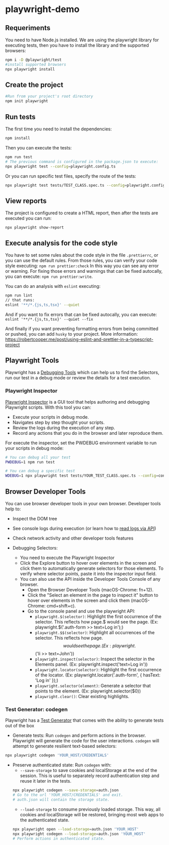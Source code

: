 # playwright-demo

## Requeriments

You need to have Node.js installed. We are using the playwright library for executing tests, then you have to install the library and the supported browsers:

```bash
npm i -D @playwright/test
#install supported browsers
npx playwright install
```

## Create the project

```bash
#Run from your project's root directory
npm init playwright
```

## Run tests

The first time you need to install the dependencies:

```bash
npm install
```

Then you can execute the tests:

```bash
npm run test
# The previous command is configured in the package.json to execute:
npx playwright test --config=playwright.config.ts
```

Or you can run specific test files, specify the route of the tests:

```bash
npx playwright test tests/TEST_CLASS.spec.ts --config=playwright.config.ts
```

## View reports

The project is configured to create a HTML report, then after the tests are executed you can run:

```
npx playwright show-report
```

## Execute analysis for the code style

You have to set some rules about the code style in the file `.prettierrc`, or you can use the default rules. From those rules, you can verify your code style executing:
`npm run prettier:check`
In this way you can see any error or warning. For fixing those errors and warnings that can be fixed autocally, you can execute:
`npm run prettier:write`.

You can do an analysis with `eslint` executing:

```bash
npm run lint
// that runs:
eslint '**/*.{js,ts,tsx}' --quiet
```

And if you want to fix errors that can be fixed autocally, you can execute:
`eslint '**/*.{js,ts,tsx}' --quiet --fix`

And finally if you want preventing formatting errors from being committed or pushed, you can add `husky` to your project. More information: https://robertcooper.me/post/using-eslint-and-prettier-in-a-typescript-project

## Playwright Tools

Playwright has a [Debugging Tools](https://playwright.dev/docs/debug) which can help us to find the Selectors, run our test in a debug mode or review the details for a test execution.

### Playwright Inspector

[Playwright Inspector](https://playwright.dev/docs/debug#playwright-inspector) is a GUI tool that helps authoring and debugging Playwright scripts. With this tool you can:

- Execute your scripts in debug mode.
- Navigates step by step thought your scripts.
- Review the logs during the execution of any step.
- Record any actions that you do in the browser and later reproduce them.

For execute the inspector, set the PWDEBUG environment variable to run your scripts in debug mode:

```bash
# You can debug all your test
PWDEBUG=1 npm run test

# You can debug a specific test
WDEBUG=1 npx playwright test tests/YOUR_TEST_CLASS.spec.ts --config=config.ts
```

## Browser Developer Tools

You can use browser developer tools in your own browser. Developer tools help to:

- Inspect the DOM tree
- See console logs during execution (or learn how to [read logs via API](https://playwright.dev/docs/verification#console-logs))
- Check network activity and other developer tools features

- Debugging Selectors​:
  - You need to execute the Playwright Inspector
  - Click the Explore button to hover over elements in the screen and click them to automatically generate selectors for those elements. To verify where selector points, paste it into the inspector input field.
  - You can also use the API inside the Developer Tools Console of any browser.
    - Open the Browser Developer Tools (macOS-Chrome: fn+12).
    - Click the "Select an element in the page to inspect it" button to hover over elements in the screen and click them (macOS-Chrome: cmd+shift+c).
    - Go to the console panel and use the playwright API:
      - `playwright.$(selector)`: Highlight the first occurrence of the selector. This reflects how page.$ would see the page. (Ex: playwright.$('.auth-form >> text=Log in');)
      - `playwright.$$(selector)`: Highlight all occurrences of the selector. This reflects how page.$$ would see the page. (Ex: playwright.$$('li >> text=John'))
      - `playwright.inspect(selector)`: Inspect the selector in the Elements panel. (Ex: playwright.inspect('text=Log in'))
      - `playwright.locator(selector)`: Highlight the first occurrence of the locator. (Ex: playwright.locator('.auth-form', { hasText: 'Log in' });)
      - `playwright.selector(element)`: Generate a selector that points to the element. (Ex: playwright.selector($0))
      - `playwright.clear()`: Clear existing highlights.

### Test Generator: codegen

Playwright has a [Test Generator](https://playwright.dev/docs/codegen) that comes with the ability to generate tests out of the box

- Generate tests: Run `codegen` and perform actions in the browser. Playwright will generate the code for the user interactions. `codegen` will attempt to generate resilient text-based selectors:

```bash
npx playwright codegen 'YOUR_HOST/CREDENTIALS'
```

- Preserve authenticated state: Run `codegen` with:
  - `--save-storage` to save cookies and localStorage at the end of the session. This is useful to separately record authentication step and reuse it later in the tests.
  ```bash
  npx playwright codegen --save-storage=auth.json
  # Go to the url 'YOUR_HOST/CREDENTIALS' and exit.
  # auth.json will contain the storage state.
  ```
  - `--load-storage` to consume previously loaded storage. This way, all cookies and localStorage will be restored, bringing most web apps to the authenticated state.
  ```bash
  npx playwright open --load-storage=auth.json 'YOUR_HOST'
  npx playwright codegen --load-storage=auth.json 'YOUR_HOST'
  # Perform actions in authenticated state.
  ```
